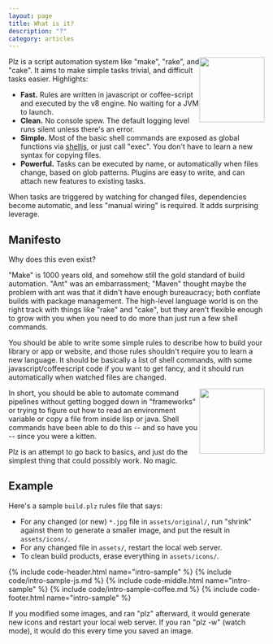 ```yaml
---
layout: page
title: What is it?
description: "?"
category: articles
---
```


<img src="{{ site.baseurl }}/assets/images/plz-logo.png" width="128" style="float: right">

Plz is a script automation system like "make", "rake", and "cake". It aims to make simple tasks trivial, and difficult tasks easier. Highlights:

- **Fast.** Rules are written in javascript or coffee-script and executed by the v8 engine. No waiting for a JVM to launch.
- **Clean.** No console spew. The default logging level runs silent unless there's an error.
- **Simple.** Most of the basic shell commands are exposed as global functions via [shelljs](https://github.com/arturadib/shelljs), or just call "exec". You don't have to learn a new syntax for copying files.
- **Powerful.** Tasks can be executed by name, or automatically when files change, based on glob patterns. Plugins are easy to write, and can attach new features to existing tasks.

When tasks are triggered by watching for changed files, dependencies become automatic, and less "manual wiring" is required. It adds surprising leverage.


## <a name="manifesto"></a> Manifesto

Why does this even exist?

"Make" is 1000 years old, and somehow still the gold standard of build automation. "Ant" was an embarrassment; "Maven" thought maybe the problem with ant was that it didn't have enough bureaucracy; both conflate builds with package management. The high-level language world is on the right track with things like "rake" and "cake", but they aren't flexible enough to grow with you when you need to do more than just run a few shell commands.

You should be able to write some simple rules to describe how to build your library or app or website, and those rules shouldn't require you to learn a new language. It should be basically a list of shell commands, with some javascript/coffeescript code if you want to get fancy, and it should run automatically when watched files are changed.

<img src="{{ site.baseurl }}/assets/images/no-magic.png" width="128" style="float: right">

In short, you should be able to automate command pipelines without getting bogged down in "frameworks" or trying to figure out how to read an environment variable or copy a file from inside lisp or java. Shell commands have been able to do this -- and so have you -- since you were a kitten.

Plz is an attempt to go back to basics, and just do the simplest thing that could possibly work. No magic.


## <a name="example"></a> Example

Here's a sample `build.plz` rules file that says:

- For any changed (or new) `*.jpg` file in `assets/original/`, run "shrink" against them to generate a smaller image, and put the result in `assets/icons/`.
- For any changed file in `assets/`, restart the local web server.
- To clean build products, erase everything in `assets/icons/`.

{% include code-header.html name="intro-sample" %}
{% include code/intro-sample-js.md %}
{% include code-middle.html name="intro-sample" %}
{% include code/intro-sample-coffee.md %}
{% include code-footer.html name="intro-sample" %}

If you modified some images, and ran "plz" afterward, it would generate new icons and restart your local web server. If you ran "plz -w" (watch mode), it would do this every time you saved an image.
